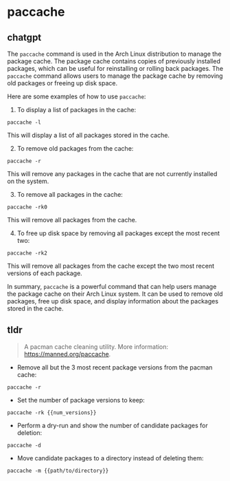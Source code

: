 # paccache 
## chatgpt 
The `paccache` command is used in the Arch Linux distribution to manage the package cache. The package cache contains copies of previously installed packages, which can be useful for reinstalling or rolling back packages. The `paccache` command allows users to manage the package cache by removing old packages or freeing up disk space.

Here are some examples of how to use `paccache`:

1. To display a list of packages in the cache:
```
paccache -l
```
This will display a list of all packages stored in the cache.

2. To remove old packages from the cache:
```
paccache -r
```
This will remove any packages in the cache that are not currently installed on the system.

3. To remove all packages in the cache:
```
paccache -rk0
```
This will remove all packages from the cache.

4. To free up disk space by removing all packages except the most recent two:
```
paccache -rk2
```
This will remove all packages from the cache except the two most recent versions of each package.

In summary, `paccache` is a powerful command that can help users manage the package cache on their Arch Linux system. It can be used to remove old packages, free up disk space, and display information about the packages stored in the cache. 

## tldr 
 
> A pacman cache cleaning utility.
> More information: <https://manned.org/paccache>.

- Remove all but the 3 most recent package versions from the pacman cache:

`paccache -r`

- Set the number of package versions to keep:

`paccache -rk {{num_versions}}`

- Perform a dry-run and show the number of candidate packages for deletion:

`paccache -d`

- Move candidate packages to a directory instead of deleting them:

`paccache -m {{path/to/directory}}`

